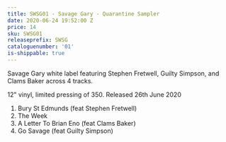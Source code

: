 ```yaml
---
title: SWSG01 - Savage Gary - Quarantine Sampler
date: 2020-06-24 19:52:00 Z
price: 14
sku: SWSG01
releaseprefix: SWSG
cataloguenumber: '01'
is-shippable: true
---
```


Savage Gary white label featuring Stephen Fretwell, Guilty Simpson, and Clams Baker across 4 tracks.

12" vinyl, limited pressing of 350. Released 26th June 2020

1. Bury St Edmunds (feat Stephen Fretwell)
2. The Week
3. A Letter To Brian Eno (feat Clams Baker) 
4. Go Savage (feat Guilty Simpson)
